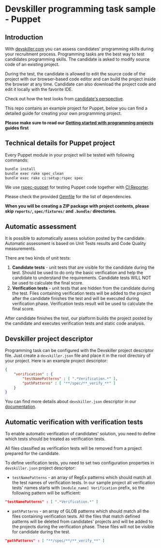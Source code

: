 # Devskiller programming task sample - Puppet

## Introduction

With [devskiller.com](https://devskiller.com) you can assess candidates'
programming skills during your recruitment process. Programming tasks are the
best way to test candidates programming skills. The candidate is asked to
modify source code of an existing project.

During the test, the candidate is allowed to edit the source code of the
project with our browser-based code editor and can build the project inside
the browser at any time. Candidate can also download the project code and edit
it locally with the favorite IDE.

Check out how the test looks from [candidate's perspective](https://help.devskiller.com/candidate-documentation/how-the-devskiller-test-looks-like-from-the-candidate-perspective).

This repo contains an example project for Puppet, below you can find a
detailed guide for creating your own programming project.

**Please make sure to read our [Getting started with programming
projects](https://docs.devskiller.com/programming_tasks/index.html) guides
first**

## Technical details for Puppet project

Every Puppet module in your project will be tested with following commands:

```sh
bundle install
bundle exec rake spec_clean
bundle exec rake ci:setup:rspec spec
```

We use [rspec-puppet](http://rspec-puppet.com/) for testing Puppet code
together with [CI:Reporter](https://github.com/ci-reporter/ci_reporter).

Please check the provided [Gemfile](modules/directory_creator/Gemfile) for the
list of dependencies.

**When you will be creating a ZIP package with project contents, please skip
`reports/`, `spec/fixtures/` and `.bundle/` directories.**

## Automatic assessment

It is possible to automatically assess solution posted by the candidate.
Automatic assessment is based on Unit Tests results and Code Quality
measurements.

There are two kinds of unit tests:

1. **Candidate tests** - unit tests that are visible for the candidate during
   the test. Should be used to do only the basic verification and help the
   candidate to understand the requirements. Candidate tests WILL NOT be used
   to calculate the final score.
2. **Verification tests** - unit tests that are hidden from the candidate
   during the test. Files containing verification tests will be added to the
   project after the candidate finishes the test and will be executed during
   verification phase. Verification tests result will be used to calculate the
   final score.

After candidate finishes the test, our platform builds the project posted by
the candidate and executes verification tests and static code analysis.

## Devskiller project descriptor

Programming task can be configured with the Devskiller project descriptor
file. Just create a `devskiller.json` file and place it in the root directory
of your project. Here is an example project descriptor:

```json
{
    "verification" : {
        "testNamePatterns" : [ ".*Verification.*" ],
        "pathPatterns" : [ "**/spec/**_verify_**" ]
    }
}
```

You can find more details about `devskiller.json` descriptor in our
[documentation](https://docs.devskiller.com/programming_tasks/project_descriptor.html).

## Automatic verification with verification tests

To enable automatic verification of candidates' solution, you need to define
which tests should be treated as verification tests.

All files classified as verification tests will be removed from a project
prepared for the candidate.

To define verification tests, you need to set two configuration properties in
`devskiller.json` project descriptor:

- `testNamePatterns` - an array of RegEx patterns which should match all the
  test names of verification tests. In our sample project all verification
  tests' names starts with `[module_name] Verification` prefix, so the
  following pattern will be sufficient:

```json
"testNamePatterns" : [ ".*Verification.*" ]
```

- `pathPatterns` - an array of GLOB patterns which should match all the files
  containing verification tests. All the files that match defined patterns
  will be deleted from candidates' projects and will be added to the projects
  during the verification phase. These files will not be visible for candidate
  during the test.

```json
"pathPatterns" : [ "**/spec/**/**_verify_**" ]
```

